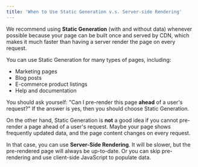 ```yaml
---
title: 'When to Use Static Generation v.s. Server-side Rendering'
---
```


We recommend using **Static Generation** (with and without data) whenever
possible because your page can be built once and served by CDN, which makes it
much faster than having a server render the page on every request.

You can use Static Generation for many types of pages, including:

- Marketing pages
- Blog posts
- E-commerce product listings
- Help and documentation

You should ask yourself: "Can I pre-render this page **ahead** of a user's
request?" If the answer is yes, then you should choose Static Generation.

On the other hand, Static Generation is **not** a good idea if you cannot
pre-render a page ahead of a user's request. Maybe your page shows frequently
updated data, and the page content changes on every request.

In that case, you can use **Server-Side Rendering**. It will be slower, but the
pre-rendered page will always be up-to-date. Or you can skip pre-rendering and
use client-side JavaScript to populate data.